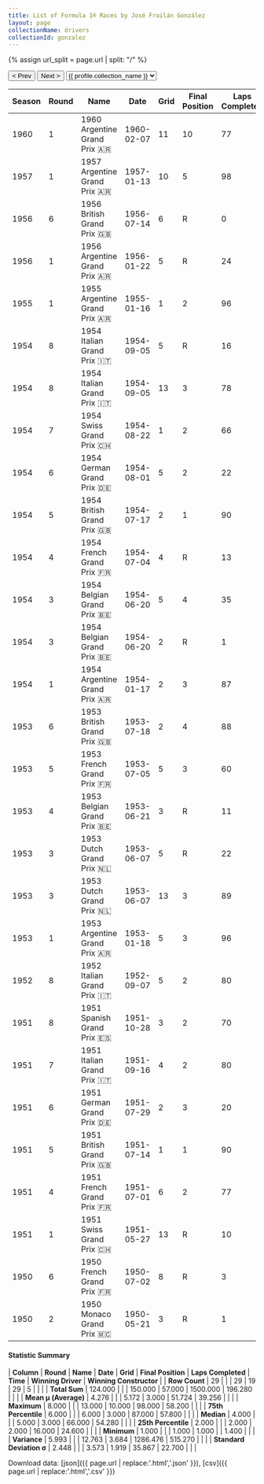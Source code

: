 ```yaml
---
title: List of Formula 1® Races by José Froilán González
layout: page
collectionName: drivers
collectionId: gonzalez
---
```


{% assign url_split = page.url | split: "/" %}
<div id="collection-navigation">
<button onclick="selector.options[selector.selectedIndex-1].value && (window.location = selector.options[selector.selectedIndex-1].value);">&lt; Prev</button>
<button onclick="selector.options[selector.selectedIndex+1].value && (window.location = selector.options[selector.selectedIndex+1].value);">Next &gt;</button>
<select id="selector" onchange="this.options[this.selectedIndex].value && (window.location = this.options[this.selectedIndex].value);">
  {% for collectionId in site.data[page.collectionName].refs %}
    {% if collectionId == page.collectionId %}
      {% assign selected = "selected" %}
    {% else %}
      {% assign selected = "" %}
    {% endif %}
    {% assign profile = site.data[page.collectionName][collectionId].profile %}
    <option value="/f1/{{ page.collectionName }}/{{ collectionId }}/{{ url_split[4] }}" {{ selected }}>{{ profile.collection_name }}</option>
  {% endfor %}
</select>
</div>

| Season | Round | Name | Date | Grid | Final Position | Laps Completed | Time | Winning Driver | Winning Constructor |
|--|--|--|--|--|--|--|--|--|--|
| 1960 | 1 | 1960 Argentine Grand Prix 🇦🇷 | 1960-02-07 | 11 | 10 | 77 |   | Bruce McLaren 🇳🇿 | Cooper-Climax 🇬🇧 |
| 1957 | 1 | 1957 Argentine Grand Prix 🇦🇷 | 1957-01-13 | 10 | 5 | 98 |   | Juan Fangio 🇦🇷 | Maserati 🇮🇹 |
| 1956 | 6 | 1956 British Grand Prix 🇬🇧 | 1956-07-14 | 6 | R | 0 |   | Juan Fangio 🇦🇷 | Ferrari 🇮🇹 |
| 1956 | 1 | 1956 Argentine Grand Prix 🇦🇷 | 1956-01-22 | 5 | R | 24 |   | Juan Fangio 🇦🇷 | Ferrari 🇮🇹 |
| 1955 | 1 | 1955 Argentine Grand Prix 🇦🇷 | 1955-01-16 | 1 | 2 | 96 | +1:29.6 | Juan Fangio 🇦🇷 | Mercedes 🇩🇪 |
| 1954 | 8 | 1954 Italian Grand Prix 🇮🇹 | 1954-09-05 | 5 | R | 16 |   | Juan Fangio 🇦🇷 | Mercedes 🇩🇪 |
| 1954 | 8 | 1954 Italian Grand Prix 🇮🇹 | 1954-09-05 | 13 | 3 | 78 |   | Juan Fangio 🇦🇷 | Mercedes 🇩🇪 |
| 1954 | 7 | 1954 Swiss Grand Prix 🇨🇭 | 1954-08-22 | 1 | 2 | 66 | +57.8 | Juan Fangio 🇦🇷 | Mercedes 🇩🇪 |
| 1954 | 6 | 1954 German Grand Prix 🇩🇪 | 1954-08-01 | 5 | 2 | 22 | +1:36.5 | Juan Fangio 🇦🇷 | Mercedes 🇩🇪 |
| 1954 | 5 | 1954 British Grand Prix 🇬🇧 | 1954-07-17 | 2 | 1 | 90 | 2:56:14.0 | José Froilán González 🇦🇷 | Ferrari 🇮🇹 |
| 1954 | 4 | 1954 French Grand Prix 🇫🇷 | 1954-07-04 | 4 | R | 13 |   | Juan Fangio 🇦🇷 | Mercedes 🇩🇪 |
| 1954 | 3 | 1954 Belgian Grand Prix 🇧🇪 | 1954-06-20 | 5 | 4 | 35 |   | Juan Fangio 🇦🇷 | Maserati 🇮🇹 |
| 1954 | 3 | 1954 Belgian Grand Prix 🇧🇪 | 1954-06-20 | 2 | R | 1 |   | Juan Fangio 🇦🇷 | Maserati 🇮🇹 |
| 1954 | 1 | 1954 Argentine Grand Prix 🇦🇷 | 1954-01-17 | 2 | 3 | 87 | +2:01.0 | Juan Fangio 🇦🇷 | Maserati 🇮🇹 |
| 1953 | 6 | 1953 British Grand Prix 🇬🇧 | 1953-07-18 | 2 | 4 | 88 |   | Alberto Ascari 🇮🇹 | Ferrari 🇮🇹 |
| 1953 | 5 | 1953 French Grand Prix 🇫🇷 | 1953-07-05 | 5 | 3 | 60 | +1.4 | Mike Hawthorn 🇬🇧 | Ferrari 🇮🇹 |
| 1953 | 4 | 1953 Belgian Grand Prix 🇧🇪 | 1953-06-21 | 3 | R | 11 |   | Alberto Ascari 🇮🇹 | Ferrari 🇮🇹 |
| 1953 | 3 | 1953 Dutch Grand Prix 🇳🇱 | 1953-06-07 | 5 | R | 22 |   | Alberto Ascari 🇮🇹 | Ferrari 🇮🇹 |
| 1953 | 3 | 1953 Dutch Grand Prix 🇳🇱 | 1953-06-07 | 13 | 3 | 89 |   | Alberto Ascari 🇮🇹 | Ferrari 🇮🇹 |
| 1953 | 1 | 1953 Argentine Grand Prix 🇦🇷 | 1953-01-18 | 5 | 3 | 96 |   | Alberto Ascari 🇮🇹 | Ferrari 🇮🇹 |
| 1952 | 8 | 1952 Italian Grand Prix 🇮🇹 | 1952-09-07 | 5 | 2 | 80 | +1:01.8 | Alberto Ascari 🇮🇹 | Ferrari 🇮🇹 |
| 1951 | 8 | 1951 Spanish Grand Prix 🇪🇸 | 1951-10-28 | 3 | 2 | 70 | +54.28 | Juan Fangio 🇦🇷 | Alfa Romeo 🇮🇹 |
| 1951 | 7 | 1951 Italian Grand Prix 🇮🇹 | 1951-09-16 | 4 | 2 | 80 | +24.6 | Alberto Ascari 🇮🇹 | Ferrari 🇮🇹 |
| 1951 | 6 | 1951 German Grand Prix 🇩🇪 | 1951-07-29 | 2 | 3 | 20 | +4:39.0 | Alberto Ascari 🇮🇹 | Ferrari 🇮🇹 |
| 1951 | 5 | 1951 British Grand Prix 🇬🇧 | 1951-07-14 | 1 | 1 | 90 | 2:42:18.2 | José Froilán González 🇦🇷 | Ferrari 🇮🇹 |
| 1951 | 4 | 1951 French Grand Prix 🇫🇷 | 1951-07-01 | 6 | 2 | 77 | +58.2 | Juan Fangio 🇦🇷 | Alfa Romeo 🇮🇹 |
| 1951 | 1 | 1951 Swiss Grand Prix 🇨🇭 | 1951-05-27 | 13 | R | 10 |   | Juan Fangio 🇦🇷 | Alfa Romeo 🇮🇹 |
| 1950 | 6 | 1950 French Grand Prix 🇫🇷 | 1950-07-02 | 8 | R | 3 |   | Juan Fangio 🇦🇷 | Alfa Romeo 🇮🇹 |
| 1950 | 2 | 1950 Monaco Grand Prix 🇲🇨 | 1950-05-21 | 3 | R | 1 |   | Juan Fangio 🇦🇷 | Alfa Romeo 🇮🇹 |

#### Statistic Summary

| **Column** | **Round** | **Name** | **Date** | **Grid** | **Final Position** | **Laps Completed** | **Time** | **Winning Driver** | **Winning Constructor** |
| **Row Count** | 29 |  |  | 29 | 19 | 29 | 5 |  |  |
| **Total Sum** | 124.000 |  |  | 150.000 | 57.000 | 1500.000 | 196.280 |  |  |
| **Mean μ (Average)** | 4.276 |  |  | 5.172 | 3.000 | 51.724 | 39.256 |  |  |
| **Maximum** | 8.000 |  |  | 13.000 | 10.000 | 98.000 | 58.200 |  |  |
| **75th Percentile** | 6.000 |  |  | 6.000 | 3.000 | 87.000 | 57.800 |  |  |
| **Median** | 4.000 |  |  | 5.000 | 3.000 | 66.000 | 54.280 |  |  |
| **25th Percentile** | 2.000 |  |  | 2.000 | 2.000 | 16.000 | 24.600 |  |  |
| **Minimum** | 1.000 |  |  | 1.000 | 1.000 |  | 1.400 |  |  |
| **Variance** | 5.993 |  |  | 12.763 | 3.684 | 1286.476 | 515.270 |  |  |
| **Standard Deviation σ** | 2.448 |  |  | 3.573 | 1.919 | 35.867 | 22.700 |  |  |

Download data: [json]({{ page.url | replace:'.html','.json' }}), [csv]({{ page.url | replace:'.html','.csv' }})
